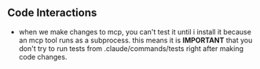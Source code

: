 ## Code Interactions
- when we make changes to mcp, you can't test it until i install it because an mcp tool runs as a subprocess. this means it is **IMPORTANT** that you don't try to run tests from .claude/commands/tests right after making code changes.
